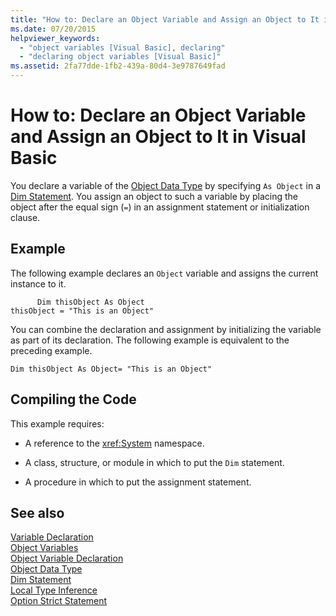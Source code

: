 ```yaml
---
title: "How to: Declare an Object Variable and Assign an Object to It in Visual Basic"
ms.date: 07/20/2015
helpviewer_keywords: 
  - "object variables [Visual Basic], declaring"
  - "declaring object variables [Visual Basic]"
ms.assetid: 2fa77dde-1fb2-439a-80d4-3e9787649fad
---
```

# How to: Declare an Object Variable and Assign an Object to It in Visual Basic
You declare a variable of the [Object Data Type](../../../../visual-basic/language-reference/data-types/object-data-type.md) by specifying `As Object` in a [Dim Statement](../../../../visual-basic/language-reference/statements/dim-statement.md). You assign an object to such a variable by placing the object after the equal sign (`=`) in an assignment statement or initialization clause.  
  
## Example  
 The following example declares an `Object` variable and assigns the current instance to it.  
  
```  
      Dim thisObject As Object  
thisObject = "This is an Object"  
```  
  
 You can combine the declaration and assignment by initializing the variable as part of its declaration. The following example is equivalent to the preceding example.  
  
```  
Dim thisObject As Object= "This is an Object"  
```  
  
## Compiling the Code  
 This example requires:  
  
-   A reference to the <xref:System> namespace.  
  
-   A class, structure, or module in which to put the `Dim` statement.  
  
-   A procedure in which to put the assignment statement.  
  
## See also
 [Variable Declaration](../../../../visual-basic/programming-guide/language-features/variables/variable-declaration.md)  
 [Object Variables](../../../../visual-basic/programming-guide/language-features/variables/object-variables.md)  
 [Object Variable Declaration](../../../../visual-basic/programming-guide/language-features/variables/object-variable-declaration.md)  
 [Object Data Type](../../../../visual-basic/language-reference/data-types/object-data-type.md)  
 [Dim Statement](../../../../visual-basic/language-reference/statements/dim-statement.md)  
 [Local Type Inference](../../../../visual-basic/programming-guide/language-features/variables/local-type-inference.md)  
 [Option Strict Statement](../../../../visual-basic/language-reference/statements/option-strict-statement.md)
